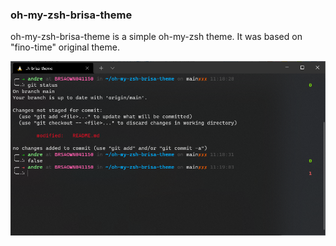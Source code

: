 ### oh-my-zsh-brisa-theme
oh-my-zsh-brisa-theme is a simple oh-my-zsh theme. It was based on "fino-time" original theme.

<img src='print_screen.png'>
